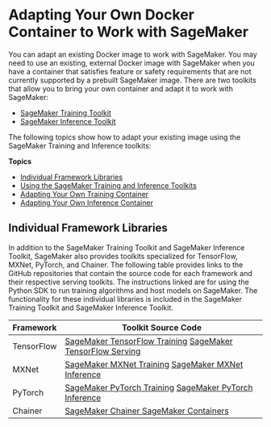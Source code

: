 # Adapting Your Own Docker Container to Work with SageMaker<a name="docker-containers-adapt-your-own"></a>

You can adapt an existing Docker image to work with SageMaker\. You may need to use an existing, external Docker image with SageMaker when you have a container that satisfies feature or safety requirements that are not currently supported by a prebuilt SageMaker image\. There are two toolkits that allow you to bring your own container and adapt it to work with SageMaker:
+ [SageMaker Training Toolkit](https://github.com/aws/sagemaker-training-toolkit)
+ [SageMaker Inference Toolkit](https://github.com/aws/sagemaker-inference-toolkit)

The following topics show how to adapt your existing image using the SageMaker Training and Inference toolkits:

**Topics**
+ [Individual Framework Libraries](#docker-containers-adapt-your-own-frameworks)
+ [Using the SageMaker Training and Inference Toolkits](amazon-sagemaker-toolkits.md)
+ [Adapting Your Own Training Container](adapt-training-container.md)
+ [Adapting Your Own Inference Container](adapt-inference-container.md)

## Individual Framework Libraries<a name="docker-containers-adapt-your-own-frameworks"></a>

In addition to the SageMaker Training Toolkit and SageMaker Inference Toolkit, SageMaker also provides toolkits specialized for TensorFlow, MXNet, PyTorch, and Chainer\. The following table provides links to the GitHub repositories that contain the source code for each framework and their respective serving toolkits\. The instructions linked are for using the Python SDK to run training algorithms and host models on SageMaker\. The functionality for these individual libraries is included in the SageMaker Training Toolkit and SageMaker Inference Toolkit\.


| Framework | Toolkit Source Code | 
| --- | --- | 
| TensorFlow |  [SageMaker TensorFlow Training](https://github.com/aws/sagemaker-tensorflow-training-toolkit) [SageMaker TensorFlow Serving](https://github.com/aws/sagemaker-tensorflow-serving-container)  | 
| MXNet |  [SageMaker MXNet Training](https://github.com/aws/sagemaker-mxnet-training-toolkit) [SageMaker MXNet Inference](https://github.com/aws/sagemaker-mxnet-inference-toolkit)  | 
| PyTorch |  [SageMaker PyTorch Training](https://github.com/aws/sagemaker-pytorch-training-toolkit) [SageMaker PyTorch Inference](https://github.com/aws/sagemaker-pytorch-inference-toolkit)  | 
| Chainer |  [SageMaker Chainer SageMaker Containers](https://github.com/aws/sagemaker-chainer-container)  | 